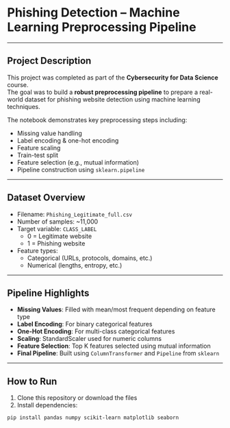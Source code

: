 # Phishing Detection – Machine Learning Preprocessing Pipeline
---

## Project Description

This project was completed as part of the **Cybersecurity for Data Science** course.  
The goal was to build a **robust preprocessing pipeline** to prepare a real-world dataset for phishing website detection using machine learning techniques.

The notebook demonstrates key preprocessing steps including:

- Missing value handling
- Label encoding & one-hot encoding
- Feature scaling
- Train-test split
- Feature selection (e.g., mutual information)
- Pipeline construction using `sklearn.pipeline`

---

## Dataset Overview

- Filename: `Phishing_Legitimate_full.csv`
- Number of samples: ~11,000
- Target variable: `CLASS_LABEL`  
  - 0 = Legitimate website  
  - 1 = Phishing website
- Feature types:  
  - Categorical (URLs, protocols, domains, etc.)  
  - Numerical (lengths, entropy, etc.)

---

## Pipeline Highlights

- **Missing Values**: Filled with mean/most frequent depending on feature type
- **Label Encoding**: For binary categorical features
- **One-Hot Encoding**: For multi-class categorical features
- **Scaling**: StandardScaler used for numeric columns
- **Feature Selection**: Top K features selected using mutual information
- **Final Pipeline**: Built using `ColumnTransformer` and `Pipeline` from `sklearn`

---

## How to Run

1. Clone this repository or download the files
2. Install dependencies:
```bash
pip install pandas numpy scikit-learn matplotlib seaborn


